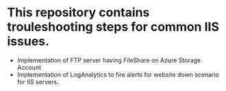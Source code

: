 # This repository contains trouleshooting steps for common IIS issues.

- Implementation of FTP server having FileShare on Azure Storage Account
- Implementation of LogAnalytics to fire alerts for website down scenario for IIS servers. 
